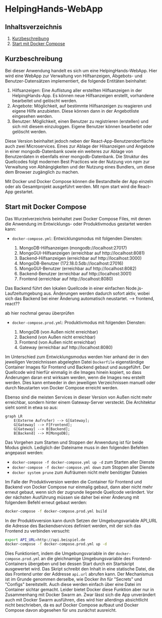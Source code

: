 HelpingHands-WebApp
==============================

Inhaltsverzeichnis
------------------

 1. [Kurzbeschreibung](#kurzbeschreibung)
 1. [Start mit Docker Compose](#start-mit-docker-compose)

Kurzbeschreibung
----------------

Bei dieser Anwendung handelt es sich um eine HelpingHands-WebApp.
Hier wird eine WebApp zur Verwaltung von Hilfsanzeigen, Abgebots- und Benutzer-Datensätzen implementiert, die folgende Entitäten beinhaltet:

  1. Hilfsanzeigen:
        Eine Auflistung aller erstellten Hilfsanzeigen in der HelpingHands-App. Es können neue Hilfsanzeigen erstellt, vorhandene bearbeitet und gelöscht werden.
  2. Angebote:
        Möglichkeit, auf bestimmte Hilfsanzeigen zu reagieren und eigene Hilfe anzubieten. Diese können dann in der Angebotliste eingesehen werden.
  3. Benutzer:
        Möglichkeit, einen Benutzer zu registrieren (erstellen) und sich mit diesem einzuloggen. Eigene Benutzer können bearbeitet oder gelöscht werden.

Diese Version beinhaltet jedoch neben der React-App-Benutzeroberfläche auch zwei Microservices. Eines zur Ablage der Hilsanzeigen und Angebote in einer mongodb-Datenbank sowie ein weiteres zur Ablage von Benutzerdaten in ebenfalls einer mongodb-Datenbank. Die Struktur des Quellcodes folgt modernen Best Practices wie der Nutzung von
npm zur Verwaltung von Abhängigkeiten und der Nutzung eines Bundlers, um diese
dem Browser zugänglich zu machen.

Mit Docker und Docker Compose können die Bestandteile der App einzeln oder
als Gesamtprojekt ausgeführt werden. Mit npm start wird die React-App gestartet.


Start mit Docker Compose
------------------------

Das Wurzelverzeichnis beinhaltet zwei Docker Compose Files, mit denen die
Anwendung im Entwicklungs- oder Produktivmodus gestartet werden kann:

 * `docker-compose.yml`: Entwicklungsmodus mit folgenden Diensten:

     1. MongoDB-Hilfsanzeigen (mongodb://localhost:27017)
     2. MongoGUI-Hilfsanzeigen (erreichbar auf http://localhost:8081)
     3. Backend-Hilfsanzeigen (erreichbar auf http://localhost:3000)
     4. MongoDB-Benutzer (172.18.0.5db://localhost:27016)
     5. MongoGUI-Benutzer (erreichbar auf http://localhost:8082)
     6. Backend-Benutzer (erreichbar auf http://localhost:3001)
     7. Frontend (erreichbar auf http://localhost:8080)

 Das Backend führt den lokalen Quellcode in einer einfachen
 Node.js-Laufzeitumgebung aus. Änderungen werden dadurch sofort aktiv, wobei
 sich das Backend bei einer Änderung automatisch neustartet. --> frontend, react??


 ab hier nochmal genau überprüfen

 * `docker-compose.prod.yml`: Produktivmodus mit folgenden Diensten:

     1. MongoDB (von Außen nicht erreichbar)
     2. Backend (von Außen nicht erreichbar)
     3. Frontend (von Außen nicht erreichbar)
     4. Gateway (erreichbar auf http://localhost:8080)

Im Unterschied zum Entwicklungsmodus werden hier anhand der in den jeweiligen
Verzeichnissen abgelegten Datei `Dockerfile` eigenständige Container Images
für Frontend und Backend gebaut und ausgeführt. Der Quellcode wird hierfür
einmalig in die Images hinein kopiert, so dass Änderungen daran erst wirksam
werden, wenn die Images neu erstellt werden. Dies kann entweder in den
jeweiligen Verzeichnissen manuell oder durch Neustarten von Docker Compose
erreicht werden.

Ebenso sind die meisten Services in dieser Version von Außen nicht mehr
erreichbar, sondern hinter einem Gateway-Server versteckt. Die Architektur
sieht somit in etwa so aus:

```mermaid
graph LR
    E(Externe Aufrufer) --> G[Gateway];
    G[Gateway] --> F[Frontend];
    G[Gateway] --> B[Backend];
    B[Backend] --> M[MongoDB];
```

Das Vorgehen zum Starten und Stoppen der Anwendung ist für beide Modus gleich.
Lediglich der Dateiname muss in den folgenden Befehlen angepasst werden:

 * `docker-compose -f docker-compose.yml up -d` zum Starten aller Dienste
 * `docker-compose -f docker-compose.yml down` zum Stoppen aller Dienste
 * `docker system prune` zum Aufräumen nicht mehr benötigter Dateien

Im Falle der Produktivversion werden die Container für Frontend und Backend von
Docker Compose nur einmalig gebaut, dann aber nicht mehr erneut gebaut, wenn
sich der zugrunde liegende Quellcode verändert. Vor der nächsten Ausführung
müssen sie daher bei einer Änderung mit folgendem Befehl erneut gebaut werden:

```sh
docker-compose -f docker-compose.prod.yml build
```

In der Produktivversion kann durch Setzen der Umgebungsvariable API_URL die
Adresse des Backendservices definiert werden, mit der sich das Frontend zu
verbinden versucht:

```sh
export API_URL=http://api.beispiel.de
docker-compose -f docker-compose.prod.yml up -d
```

Dies Funktioniert, indem die Umgebungsvariable in der `docker-compose.prod.yml`
an die gleichnamige Umgebungsvariable des Frontend-Containers übergeben und
bei dessen Start durch ein Startskript ausgewertet wird. Das Skript schreibt
den Inhalt in eine statische Datei, die das Frontend unter der Addresse
`api.url` abrufen kann. Der Mechanismus ist im Grunde genommen derselbe, wie
Docker ihn für "Secrets" und "Configs" bereitstellt. Auch diese werden einfach
über eine Datei im Container sichtar gemacht. Leider bietet Docker diese
Funktion aber nur in Zusammenhang mit Docker Swarm an. Zwar lässt sich die
App unverändert auch mit Docker Swarm ausführen, dies wird hier allerdings
absichtlicht nicht beschrieben, da es auf Docker Compose aufbaut und Docker
Compose davon abgesehen für uns zunächst ausreicht.
